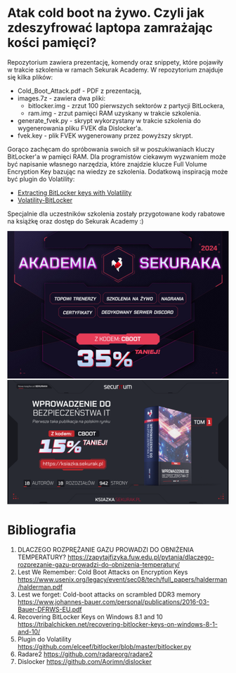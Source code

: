# Atak cold boot na żywo. Czyli jak zdeszyfrować laptopa zamrażając kości pamięci?
Repozytorium zawiera prezentację, komendy oraz snippety, które pojawiły w trakcie szkolenia w ramach Sekurak Academy.
W repozytorium znajduje się kilka plików:
- Cold_Boot_Attack.pdf - PDF z prezentacją,
- images.7z - zawiera dwa pliki:
    - bitlocker.img - zrzut 100 pierwszych sektorów z partycji BitLockera,
    - ram.img - zrzut pamięci RAM uzyskany w trakcie szkolenia.
- generate_fvek.py - skrypt wykorzystany w trakcie szkolenia do wygenerowania pliku FVEK dla Dislocker'a.
- fvek.key - plik FVEK wygenerowany przez powyższy skrypt.

Gorąco zachęcam do spróbowania swoich sił w poszukiwaniach kluczy BitLocker'a w pamięci RAM.
Dla programistów ciekawym wyzwaniem może być napisanie własnego narzędzia, które znajdzie klucze Full Volume Encryption Key bazując na wiedzy ze szkolenia.
Dodatkową inspiracją może być plugin do Volatility:
- [Extracting BitLocker keys with Volatility](https://tribalchicken.net/extracting-bitlocker-keys-with-volatility-part-1-poc/)
- [Volatility-BitLocker](https://github.com/breppo/Volatility-BitLocker/blob/master/bitlocker.py)


Specjalnie dla uczestników szkolenia zostały przygotowane kody rabatowe na książkę oraz dostęp do Sekurak Academy :)

![Sekurak Academy](assets/sekurak_academy.jpg)
![Książka Wprowadzenie do bezpieczeństwa IT](assets/ksiazka.png)

# Bibliografia
1. DLACZEGO ROZPRĘŻANIE GAZU PROWADZI DO OBNIŻENIA TEMPERATURY?
https://zapytajfizyka.fuw.edu.pl/pytania/dlaczego-rozprezanie-gazu-prowadzi-do-obnizenia-temperatury/
2. Lest We Remember: Cold Boot Attacks on Encryption Keys
https://www.usenix.org/legacy/event/sec08/tech/full_papers/halderman/halderman.pdf
3. Lest we forget: Cold-boot attacks on scrambled DDR3 memory
https://www.johannes-bauer.com/personal/publications/2016-03-Bauer-DFRWS-EU.pdf
4. Recovering BitLocker Keys on Windows 8.1 and 10
https://tribalchicken.net/recovering-bitlocker-keys-on-windows-8-1-and-10/
5. Plugin do Volatility
https://github.com/elceef/bitlocker/blob/master/bitlocker.py
6. Radare2
https://github.com/radareorg/radare2
7. Dislocker
https://github.com/Aorimn/dislocker